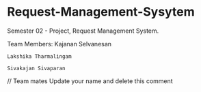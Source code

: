 # Request-Management-Sysytem
Semester 02 - Project, Request Management System.

Team Members:
    Kajanan Selvanesan
    
    Lakshika Tharmalingam
    
    Sivakajan Sivaparan


// Team mates Update your name and delete this comment
